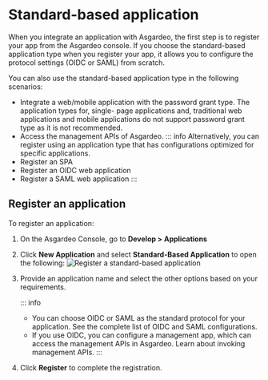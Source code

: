 # Standard-based application
When you integrate an application with Asgardeo, the first step is to register your app from the Asgardeo console. If you choose the standard-based application type when you register your app, it allows you to configure the protocol settings (OIDC or SAML) from scratch. 

You can also use the standard-based application type in the following scenarios:
- Integrate a web/mobile application with the password grant type. The application types for, single- page applications and, traditional web applications and mobile applications do not support password grant type as it is not recommended. 
- Access the <a :href="$withBase('/apis/')"> management APIs</a> of Asgardeo.
::: info
Alternatively, you can register using an application type that has configurations optimized for specific applications.
- <a :href="$withBase('/guides/applications/register-single-page-app/')">Register an SPA</a>
- <a :href="$withBase('/guides/applications/register-single-page-app/')">Register an OIDC web application</a>
- <a :href="$withBase('/guides/applications/register-saml-web-app/')">Register a SAML web application</a>
:::

## Register an application

To register an application:

1. On the Asgardeo Console, go to **Develop > Applications**
2. Click **New Application** and select **Standard-Based Application** to open the following:
    <img :src="$withBase('/assets/img/guides/applications/register-an-sba.png')" alt="Register a standard-based application">
3. Provide an application name and select the other options based on your requirements.

    ::: info
    - You can choose OIDC or SAML as the standard protocol for your application. See the complete list of <a :href="$withBase('/references/app-settings/oidc-settings-for-app/')">OIDC</a> and <a :href="$withBase('/references/app-settings/saml-settings-for-app/')">SAML</a>  configurations.
    - If you use OIDC, you can configure a management app, which can access the management APIs in Asgardeo. Learn about <a :href="$withBase('/apis/authentication/')">invoking management APIs</a>.
    :::

4. Click **Register** to complete the registration.